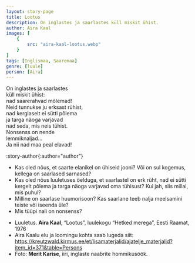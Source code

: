 ```yaml
---
layout: story-page
title: Lootus
description: On inglastes ja saarlastes küll miskit ühist.
author: Aira Kaal
images: [
    {
        src: "aira-kaal-lootus.webp"
    }
]
tags: [Inglismaa, Saaremaa]
genre: [luule]
person: [Aira]
---
```


<!-- # {{$doc.title}} -->

On inglastes ja saarlastes \
küll miskit ühist:  \
nad saarerahvad mõlemad!  \
Neid tunnukse ju erksast rühist,  \
nad kerglaselt ei sütti põlema  \
ja targa näoga varjavad  \
nad seda, mis neis tühist.  \
Nonsenss on nende  \
lemmiknaljad…  \
Ja nii nad maa peal elavad!


:story-author{:author="author"}


<details-wrapper summary="Mis mõtted tekkisid?">

- Kas oled nõus, et saarte elanikel on ühiseid jooni? Või on sul kogemus, kellega on saarlased sarnased?
- Kas oled nõus luuletuses öelduga, et saarlastel on erk rüht, nad ei sütti kergelt põlema ja targa näoga varjavad oma tühisust? Kui jah, siis millal, mis puhul?
- Milline on saarlase huumorisoon? Kas saarlane teeb nalja meelsamini teiste või iseenda üle?
- Mis tüüpi nali on nonsenss?

</details-wrapper>


<details-wrapper summary="Allikad" class="text-sm" icon="icon-park-outline:document-folder">

- Luuletus. **Aira Kaal**, “Lootus”, luulekogu “Hetked merega”, Eesti Raamat, 1976
- Aira Kaalu elu ja loomingu kohta saab lugeda siit: https://kreutzwald.kirmus.ee/et/lisamaterjalid/ajatelje_materjalid?item_id=371&table=Persons
- Foto: **Merit Karise**, iiri, inglaste naabrite hommikusöök.

</details-wrapper>